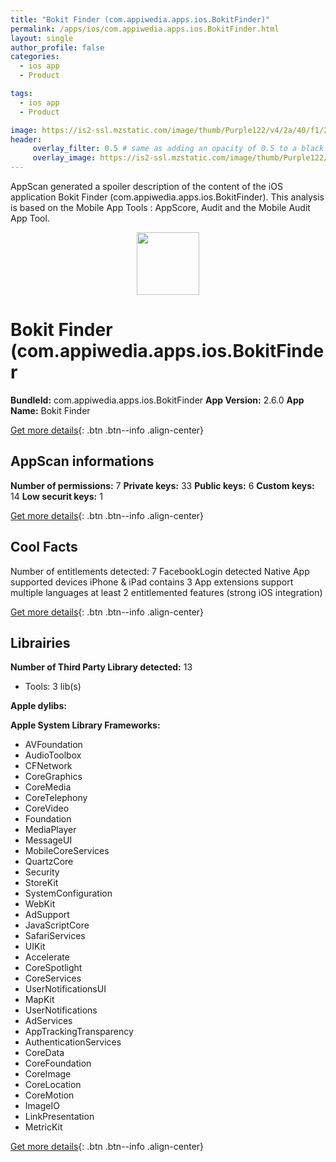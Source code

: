 ```yaml
---
title: "Bokit Finder (com.appiwedia.apps.ios.BokitFinder)"
permalink: /apps/ios/com.appiwedia.apps.ios.BokitFinder.html
layout: single
author_profile: false
categories: 
  - ios app 
  - Product 

tags: 
  - ios app 
  - Product 

image: https://is2-ssl.mzstatic.com/image/thumb/Purple122/v4/2a/40/f1/2a40f1a0-40ad-2878-fd43-ad0c07e24a3f/AppIcon-0-1x_U007emarketing-0-10-0-85-220.jpeg/512x512bb.jpg
header: 
     overlay_filter: 0.5 # same as adding an opacity of 0.5 to a black background
     overlay_image: https://is2-ssl.mzstatic.com/image/thumb/Purple122/v4/2a/40/f1/2a40f1a0-40ad-2878-fd43-ad0c07e24a3f/AppIcon-0-1x_U007emarketing-0-10-0-85-220.jpeg/512x512bb.jpg
---
```

AppScan generated a spoiler description of the content of the iOS application Bokit Finder (com.appiwedia.apps.ios.BokitFinder). This analysis is based on the Mobile App Tools : AppScore, Audit and the Mobile Audit App Tool.

  
  
<div style="text-align: center;"><img src="https://is2-ssl.mzstatic.com/image/thumb/Purple122/v4/2a/40/f1/2a40f1a0-40ad-2878-fd43-ad0c07e24a3f/AppIcon-0-1x_U007emarketing-0-10-0-85-220.jpeg/512x512bb.jpg" width="100" height="100"></div>  
  
# Bokit Finder (com.appiwedia.apps.ios.BokitFinder

**BundleId:** com.appiwedia.apps.ios.BokitFinder
**App Version:** 2.6.0
**App Name:** Bokit Finder


[Get more details](/pricing.html){: .btn .btn--info .align-center}  
  
## AppScan informations 

**Number of permissions:** 7
**Private keys:** 33
**Public keys:** 6
**Custom keys:** 14
**Low securit keys:** 1
  
[Get more details](/pricing.html){: .btn .btn--info .align-center}

## Cool Facts

Number of entitlements detected: 7
FacebookLogin detected
Native App
supported devices iPhone & iPad
contains 3 App extensions
support multiple languages
at least 2 entitlemented features (strong iOS integration)
  
[Get more details](/pricing.html){: .btn .btn--info .align-center}

## Librairies 
**Number of Third Party Library detected:** 13
- Tools: 3 lib(s)

**Apple dylibs:**


**Apple System Library Frameworks:**
- AVFoundation
- AudioToolbox
- CFNetwork
- CoreGraphics
- CoreMedia
- CoreTelephony
- CoreVideo
- Foundation
- MediaPlayer
- MessageUI
- MobileCoreServices
- QuartzCore
- Security
- StoreKit
- SystemConfiguration
- WebKit
- AdSupport
- JavaScriptCore
- SafariServices
- UIKit
- Accelerate
- CoreSpotlight
- CoreServices
- UserNotificationsUI
- MapKit
- UserNotifications
- AdServices
- AppTrackingTransparency
- AuthenticationServices
- CoreData
- CoreFoundation
- CoreImage
- CoreLocation
- CoreMotion
- ImageIO
- LinkPresentation
- MetricKit


  
[Get more details](/pricing.html){: .btn .btn--info .align-center}


